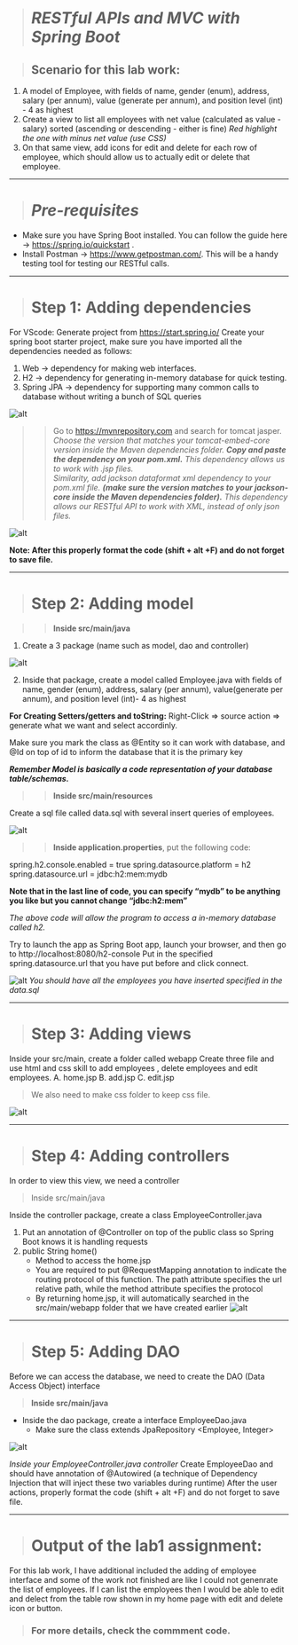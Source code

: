 ># _RESTful APIs and MVC with Spring Boot_

>## Scenario for this lab work:
1. A model of Employee, with fields of name, gender (enum), address, salary (per annum), value (generate per annum), and position level (int) - 4 as highest
2. Create a view to list all employees with net value (calculated as value - salary) sorted (ascending or descending - either is fine) 
_Red highlight the one with minus net value (use CSS)_
3. On that same view, add icons for edit and delete for each row of employee, which should allow us to actually edit or delete that employee.

---
># _Pre-requisites_
* Make sure you have Spring Boot installed.  You can follow the guide here → https://spring.io/quickstart .
* Install Postman → https://www.getpostman.com/.  This will be a handy testing tool for testing our RESTful calls.
---
># Step 1: Adding dependencies
For VScode: Generate project from https://start.spring.io/
Create your spring boot starter project, make sure you have imported all the dependencies needed as follows:

1. Web → dependency for making web interfaces.
2. H2 → dependency for generating in-memory database for quick testing.
3. Spring JPA → dependency for supporting many common calls to database without writing a bunch of SQL queries

![alt](./pic/1.PNG)

>> Go to https://mvnrepository.com and search for tomcat jasper.  
_Choose the version that matches your tomcat-embed-core version inside the Maven dependencies folder.
**Copy and paste the dependency on your pom.xml.** This dependency allows us to work with .jsp files.  
Similarity, add jackson dataformat xml dependency to your pom.xml file.
**(make sure the version matches to your jackson-core inside the Maven dependencies folder).** 
This dependency allows our RESTful API to work with XML, instead of only json files._

![alt](./pic/8.PNG)

**Note:
After this properly format the code (shift + alt +F) and do not forget to save file.**

---
># Step 2: Adding model

>> **Inside src/main/java**

1. Create a 3 package (name such as model, dao and controller)

![alt](./pic/1.1.PNG) 

2. Inside that package, create a model called Employee.java with fields of name, gender (enum), address, salary (per annum), value(generate per annum), and position level (int)- 4 as highest

**For Creating Setters/getters and toString:**
Right-Click => source action => generate what we want and select accordinly.

Make sure you mark the class as @Entity so it can work with database, and @Id on top of id to inform the database that it is the primary key

**_Remember Model is basically a code representation of your database table/schemas._**

>> **Inside src/main/resources**

Create a sql file called data.sql with several insert queries of employees.

![alt](./pic/3.PNG)

>> **Inside application.properties**, put the following code:

spring.h2.console.enabled = true 
spring.datasource.platform = h2
spring.datasource.url = jdbc:h2:mem:mydb

**Note that in the last line of code, you can specify “mydb” to be anything you like but you cannot change “jdbc:h2:mem”**

_The above code will allow the program to access a in-memory database called h2._

Try to launch the app as Spring Boot app, launch your browser, and then go to http://localhost:8080/h2-console 
Put in the specified spring.datasource.url that you have put before and click connect.

![alt](./pic/4.PNG)
_You should have all the employees you have inserted specified in the data.sql_

---
># Step 3: Adding views
Inside your src/main, create a folder called webapp
Create three file and use html and css skill to add employees , delete employees and edit employees.
A. home.jsp
B. add.jsp
C. edit.jsp 
> We also need to make css folder to keep css file.

![alt](./pic/5.PNG)

---
># Step 4: Adding controllers
In order to view this view, we need a controller
> Inside  src/main/java

Inside the controller  package, create a class EmployeeController.java
1. Put an annotation of @Controller on top of the public class so Spring Boot knows it is handling requests
2. public String home()
    - Method to access the home.jsp
    - You are required to put @RequestMapping annotation to indicate the routing protocol of this function.  The path attribute specifies the url relative path, while the method attribute specifies the protocol
    - By returning home.jsp, it will automatically searched in the src/main/webapp folder that we have created earlier
![alt](./pic/6.PNG)

---

># Step 5: Adding DAO
Before we can access the database, we need to create the DAO (Data Access Object) interface
> **Inside  src/main/java**

* Inside the dao package, create a interface EmployeeDao.java
    - Make sure the class extends JpaRepository <Employee, Integer>

![alt](./pic/7.PNG)

_Inside your EmployeeController.java controller_
Create EmployeeDao and should have annotation of @Autowired  (a technique of Dependency Injection that will inject these two variables during runtime)
After the user actions, properly format the code (shift + alt +F) and do not forget to save file.

---
># Output of the lab1 assignment:
For this lab work, I have additional included the adding of employee interface and some of the work not finished are like I could not genenrate the list of employees. If I can list the employees then I would be able to edit and delect from the table row shown in my home page with edit and delete icon or button.



>### For more details, check the commment code.